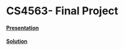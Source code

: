 # CS4563- Final Project
#### [Presentation](ML_Presentation.pdf)
#### [Solution](Crime_Project.ipynb)
